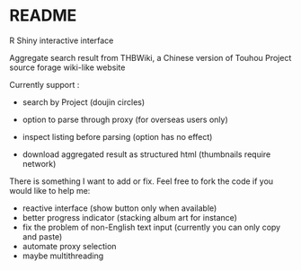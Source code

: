 # README

R Shiny interactive interface

Aggregate search result from THBWiki, a Chinese version of Touhou Project source forage wiki-like website 

Currently support :

* search by Project (doujin circles)

* option to parse through proxy (for overseas users only)

* inspect listing before parsing (option has no effect)

* download aggregated result as structured html (thumbnails require network)

There is something I want to add or fix. Feel free to fork the code if you would like to help me:

* reactive interface (show button only when available)
* better progress indicator (stacking album art for instance)
* fix the problem of non-English text input (currently you can only copy and paste)
* automate proxy selection
* maybe multithreading